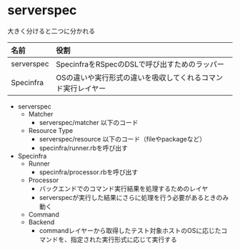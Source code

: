 # serverspec

大きく分けると二つに分かれる

|名前|役割|
|:--|:--|
|serverspec|SpecinfraをRSpecのDSLで呼び出すためのラッパー|
|Specinfra|OSの違いや実行形式の違いを吸収してくれるコマンド実行レイヤー|

* serverspec
  * Matcher
    * serverspec/matcher 以下のコード
  * Resource Type
    * serverspec/resource 以下のコード（fileやpackageなど）
    * specinfra/runner.rbを呼び出す
* Specinfra
  * Runner
    * specinfra/processor.rbを呼び出す
  * Processor
    * バックエンドでのコマンド実行結果を処理するためのレイヤ
    * serverspecが実行した結果にさらに処理を行う必要があるときのみ動く
  * Command
  * Backend
    * commandレイヤーから取得したテスト対象ホストのOSに応じたコマンドを、指定された実行形式に応じて実行する